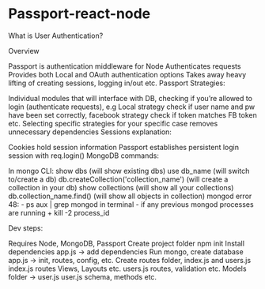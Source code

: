 # Passport-react-node
What is User Authentication?

Overview

Passport is authentication middleware for Node
Authenticates requests
Provides both Local and OAuth authentication options
Takes away heavy lifting of creating sessions, logging in/out etc.
Passport Strategies:

Individual modules that will interface with DB, checking if you’re allowed to login (authenticate requests), e.g Local strategy check if user name and pw have been set correctly, facebook strategy check if token matches FB token etc.
Selecting specific strategies for your specific case removes unnecessary dependencies
Sessions explanation:

Cookies hold session information
Passport establishes persistent login session with req.login()
MongoDB commands:

In mongo CLI:
show dbs (will show existing dbs)
use db_name (will switch to/create a db)
db.createCollection('collection_name') (will create a collection in your db)
show collections (will show all your collections)
db.collection_name.find() (will show all objects in collection)
mongod error 48: - ps aux | grep mongod in terminal - if any previous mongod processes are running + kill -2 process_id

Dev steps:

Requires Node, MongoDB, Passport
Create project folder
npm init
Install dependencies
app.js -> add dependencies
Run mongo, create database
app.js -> init, routes, config, etc.
Create routes folder, index.js and users.js
index.js routes
Views, Layouts etc.
users.js routes, validation etc.
Models folder -> user.js
user.js schema, methods etc.
